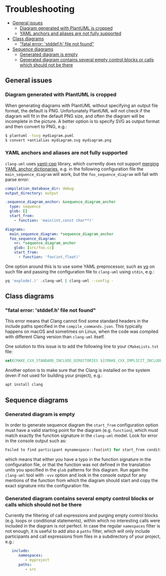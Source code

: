# Troubleshooting

<!-- toc -->

* [General issues](#general-issues)
  * [Diagram generated with PlantUML is cropped](#diagram-generated-with-plantuml-is-cropped)
  * [YAML anchors and aliases are not fully supported](#yaml-anchors-and-aliases-are-not-fully-supported)
* [Class diagrams](#class-diagrams)
  * ["fatal error: 'stddef.h' file not found"](#fatal-error-stddefh-file-not-found)
* [Sequence diagrams](#sequence-diagrams)
  * [Generated diagram is empty](#generated-diagram-is-empty)
  * [Generated diagram contains several empty control blocks or calls which should not be there](#generated-diagram-contains-several-empty-control-blocks-or-calls-which-should-not-be-there)

<!-- tocstop -->

## General issues
### Diagram generated with PlantUML is cropped
When generating diagrams with PlantUML without specifying an output file format, the default is PNG. 
Unfortunately PlantUML will not check if the diagram will fit in the default PNG size, and often the diagram
will be incomplete in the picture. A better option is to specify SVG as output format and then convert 
to PNG, e.g.:
```bash
$ plantuml -tsvg mydiagram.puml
$ convert +antialias mydiagram.svg mydiagram.png
```

### YAML anchors and aliases are not fully supported
`clang-uml` uses [yaml-cpp](https://github.com/jbeder/yaml-cpp) library, which
currently does not support
[merging YAML anchor dictionaries](https://github.com/jbeder/yaml-cpp/issues/41), 
e.g. in the following configuration file the `main_sequence_diagram` will work,
but the `foo_sequence_diagram` will fail with parse error:

```yaml
compilation_database_dir: debug
output_directory: output

.sequence_diagram_anchor: &sequence_diagram_anchor
  type: sequence
  glob: []
  start_from:
    - function: 'main(int,const char**)'

diagrams:
  main_sequence_diagram: *sequence_diagram_anchor
  foo_sequence_diagram:
    <<: *sequence_diagram_anchor
    glob: [src/foo.cc]
    start_from:
      - function: 'foo(int,float)'
```

One option around this is to use some YAML preprocessor, such as
[yq](https://github.com/mikefarah/yq) on such file and passing
the configuration file to `clang-uml` using `stdin`, e.g.:

```bash
yq 'explode(.)' .clang-uml | clang-uml --config -
```

## Class diagrams
### "fatal error: 'stddef.h' file not found"
This error means that Clang cannot find some standard headers in the include paths
specified in the `compile_commands.json`. This typically happens on macOS and sometimes on Linux, when 
the code was compiled with different Clang version than `clang-uml` itself.

One solution to this issue is to add the following line to your `CMakeLists.txt` file:

```cmake
set(CMAKE_CXX_STANDARD_INCLUDE_DIRECTORIES ${CMAKE_CXX_IMPLICIT_INCLUDE_DIRECTORIES})
```

Another option is to make sure that the Clang is installed on the system (even if not used for building your
project), e.g.:
```bash
apt install clang
```

## Sequence diagrams
### Generated diagram is empty
In order to generate sequence diagram the `start_from` configuration option must have a valid starting point
for the diagram (e.g. `function`), which must match exactly the function signature in the `clang-uml` model.
Look for error in the console output such as:
```bash
Failed to find participant mynamespace::foo(int) for start_from condition
```
which means that either you have a typo in the function signature in the configuration file, or that the function
was not defined in the translation units you specified in the `glob` patterns for this diagram. Run again the
`clang-uml` tool with `-vvv` option and look in the console output for any mentions of the function from
which the diagram should start and copy the exact signature into the configuration file.

### Generated diagram contains several empty control blocks or calls which should not be there
Currently the filtering of call expressions and purging empty control blocks (e.g. loops or conditional statements),
within which no interesting calls were included in the diagram is not perfect. In case the regular `namespaces` filter
is not enough, it is useful to add also a `paths` filter, which will only include participants and call expressions
from files in a subdirectory of your project, e.g.:
```yaml
   include:
      namespaces:
         - myproject
      paths:
         - src
```
